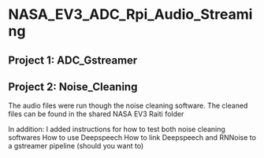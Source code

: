 # NASA_EV3_ADC_Rpi_Audio_Streaming

## Project 1: ADC_Gstreamer






## Project 2: Noise_Cleaning

The audio files were run though the noise cleaning software. The cleaned files can be found in the shared NASA EV3 Raiti folder

In addition:
I added instructions for how to test both noise cleaning softwares 
How to use Deepspeech
How to link Deepspeech and RNNoise to a gstreamer pipeline (should you want to)





